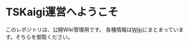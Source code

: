 # TSKaigi運営へようこそ

このレポジトリは、公開Wiki管理用です。
各種情報は[Wiki](https://github.com/tskaigi/public-wiki/wiki/TSKaigi%E9%81%8B%E5%96%B6%E3%81%B8%E3%82%88%E3%81%86%E3%81%93%E3%81%9D)にまとまっています。そちらを御覧ください。
